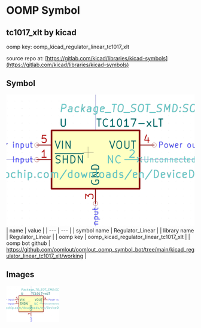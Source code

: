 # OOMP Symbol  
## tc1017_xlt  by kicad  
  
oomp key: oomp_kicad_regulator_linear_tc1017_xlt  
  
source repo at: [https://gitlab.com/kicad/libraries/kicad-symbols](https://gitlab.com/kicad/libraries/kicad-symbols)  
## Symbol  
  
[![working.png](working_600.png)](working.png)  
| name | value | 
| --- | --- | 
| symbol name | Regulator_Linear | 
| library name | Regulator_Linear | 
| oomp key | oomp_kicad_regulator_linear_tc1017_xlt | 
| oomp bot github | https://github.com/oomlout/oomlout_oomp_symbol_bot/tree/main/kicad_regulator_linear_tc1017_xlt/working | 
## Images  
  
[![working.png](working_140.png)](working.png)  
